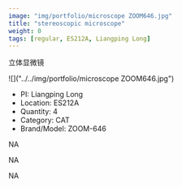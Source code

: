 ```yaml
---
image: "img/portfolio/microscope ZOOM646.jpg"
title: "stereoscopic microscope"
weight: 0
tags: [regular, ES212A, Liangping Long]
---
```


立体显微镜

<!--more-->

![]("../../img/portfolio/microscope ZOOM646.jpg")

- PI: Liangping Long
- Location: ES212A
- Quantity: 4
- Category: CAT
- Brand/Model: ZOOM-646

NA

NA

NA
